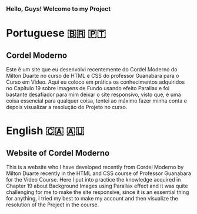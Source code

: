 ### Hello, Guys! Welcome to my Project

# Portuguese 🇧🇷 🇵🇹
## Cordel Moderno
 Este é um site que eu desenvolvi recentemente do Cordel Moderno do Milton Duarte no curso de HTML e CSS do professor Guanabara para o Curso em Video. Aqui eu coloco em prática os conhecimentos adquiridos no Capítulo 19 sobre Imagens de Fundo usando efeito Parallax e foi bastante desafiador para mim deixar o site responsivo, visto que, é uma coisa essencial para qualquer coisa, tentei ao máximo fazer minha conta e depois visualizar a resolução do Projeto no curso. 

# English 🇨🇦 🇦🇺
## Website of Cordel Moderno
 This is a website who I have developed recently from Cordel Moderno by Milton Duarte recently in the HTML and CSS course of Professor Guanabara for the Video Course. Here I put into practice the knowledge acquired in Chapter 19 about Background Images using Parallax effect and it was quite challenging for me to make the site responsive, since it is an essential thing for anything, I tried my best to make my account and then visualize the resolution of the Project in the course.
